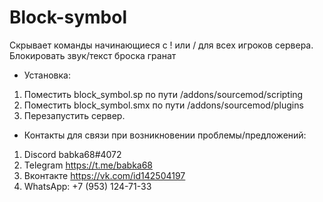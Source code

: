 # Block-symbol
Скрывает команды начинающиеся с ! или / для всех игроков сервера.
Блокировать звук/текст броска гранат

- Установка:

1. Поместить block_symbol.sp по пути /addons/sourcemod/scripting
2. Поместить block_symbol.smx по пути /addons/sourcemod/plugins
3. Перезапустить сервер.

- Контакты для связи при возникновении проблемы/предложений:

1. Discord babka68#4072
2. Telegram https://t.me/babka68
3. Вконтакте https://vk.com/id142504197
4. WhatsApp: +7 (953) 124-71-33
